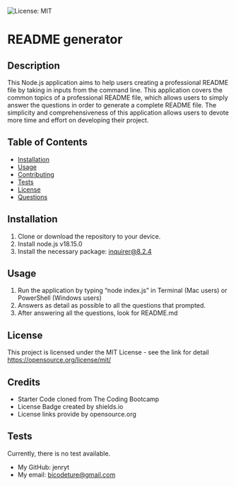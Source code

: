 ![License: MIT](https://img.shields.io/badge/license-MIT-blue)

# README generator

## Description

This Node.js application aims to help users creating a professional README file by taking in inputs from the command line. This application covers the common topics of a professional README file, which allows users to simply answer the questions in order to generate a complete README file. The simplicity and comprehensiveness of this application allows users to devote more time and effort on developing their project.

## Table of Contents

- [Installation](#installation)
- [Usage](#usage)
- [Contributing](#contributing)
- [Tests](#tests)
- [License](#license)
- [Questions](#questions)

## Installation

1. Clone or download the repository to your device.
2. Install node.js v18.15.0
3. Install the necessary package: inquirer@8.2.4

## Usage

1. Run the application by typing “node index.js” in Terminal (Mac users) or PowerShell (Windows users)
2. Answers as detail as possible to all the questions that prompted.
3. After answering all the questions, look for README.md

## License

This project is licensed under the MIT License - see the link for detail
https://opensource.org/license/mit/

## Credits
- Starter Code cloned from The Coding Bootcamp
- License Badge created by shields.io
- License links provide by opensource.org

## Tests

Currently, there is no test available.

- My GitHub: jenryt
- My email: bicodeture@gmail.com
